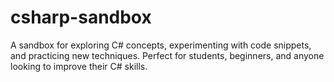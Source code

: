 # csharp-sandbox
A sandbox for exploring C# concepts, experimenting with code snippets, and practicing new techniques. Perfect for students, beginners, and anyone looking to improve their C# skills.
